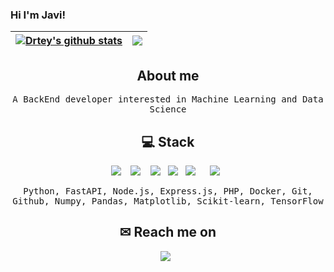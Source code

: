### Hi I'm Javi!

| <a href="https://github.com/anuraghazra/github-readme-stats"><img align="center" src="https://github-readme-stats.vercel.app/api?username=Drtey&show_icons=true&include_all_commits=true&theme=dark&hide_border=true" alt="Drtey's github stats" /></a> | <a href="https://github.com/anuraghazra/github-readme-stats"><img align="center" src="https://github-readme-stats.vercel.app/api/top-langs/?username=Drtey&layout=compact&theme=dark&hide_border=true" /></a> |
| ------------- | ------------- |

<h2 align="center"> About me </h2>
<p align="center">
  <samp>A BackEnd developer interested in Machine Learning and Data Science
  <br>
</p>

<h2 align="center">💻 Stack</h2>
<p align="center">
  <img src="https://img.shields.io/badge/python-3670A0?style=for-the-badge&logo=python&logoColor=ffdd54" />&nbsp;&nbsp;&nbsp;
  <img src="https://img.shields.io/badge/FastAPI-005571?style=for-the-badge&logo=fastapi" />&nbsp;&nbsp;&nbsp;
  <img src="https://img.shields.io/badge/pandas-%23150458.svg?style=for-the-badge&logo=pandas&logoColor=white" />&nbsp;&nbsp;
  <img src="https://img.shields.io/badge/Plotly-%233F4F75.svg?style=for-the-badge&logo=plotly&logoColor=white" />&nbsp;&nbsp;
  <img src="https://img.shields.io/badge/scikit--learn-%23F7931E.svg?style=for-the-badge&logo=scikit-learn&logoColor=white" />&nbsp;&nbsp;
  <! –– <img src="https://img.shields.io/badge/TensorFlow-%23FF6F00.svg?style=for-the-badge&logo=TensorFlow&logoColor=white" />&nbsp;&nbsp;
  <img src="https://img.shields.io/badge/node.js-6DA55F?style=for-the-badge&logo=node.js&logoColor=white" />&nbsp;&nbsp;
</p>
<p align="center"><samp>Python, FastAPI, Node.js, Express.js, PHP, Docker, Git, Github, Numpy, Pandas, Matplotlib, Scikit-learn, TensorFlow</p>

<h2  align="center">✉ Reach me on</h2>
<p align="center">
  &nbsp;&nbsp;<a target="_blank"href="https://www.linkedin.com/in/javier-garcia-garcia-b92694200/"><img src="https://img.shields.io/badge/linkedin-%230077B5.svg?&style=for-the-badge&logo=linkedin&logoColor=white" /></a>&nbsp;&nbsp;&nbsp;&nbsp;
</p>
